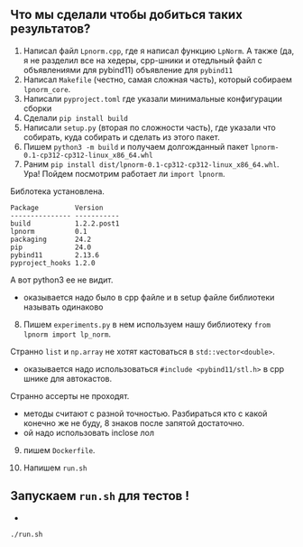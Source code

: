 ## Что мы сделали чтобы добиться таких результатов?

1. Написал файл `Lpnorm.cpp`, где я написал функцию `LpNorm`. А также (да, я не разделил все на хедеры, cpp-шники и отедльный файл с объявлениями для pybind11) объявление для `pybind11`
2. Написал `Makefile` (честно, самая сложная часть), который собираем `lpnorm_core`.
3. Написали `pyproject.toml` где указали минимальные конфигурации сборки
4. Сделали `pip install build`
5. Написали `setup.py` (вторая по сложности часть), где указали что собирать, куда собирать и сделать из этого пакет.
6. Пишем `python3 -m build` и получаем долгожданный пакет `lpnorm-0.1-cp312-cp312-linux_x86_64.whl`
7. Раним `pip install dist/lpnorm-0.1-cp312-cp312-linux_x86_64.whl`. Ура! Пойдем посмотрим работает ли `import lpnorm`.

Библотека установлена.
```
Package         Version
--------------- -----------
build           1.2.2.post1
lpnorm          0.1
packaging       24.2
pip             24.0
pybind11        2.13.6
pyproject_hooks 1.2.0
```
А вот python3 ее не видит.
 
- оказывается надо было в cpp файле и в setup файле библиотеки называть одинаково

8. Пишем `experiments.py` в нем используем нашу библиотеку `from lpnorm import lp_norm`.

Странно `list` и `np.array` не хотят кастоваться в `std::vector<double>`.

-  оказывается надо использоваться `#include <pybind11/stl.h>` в cpp шнике для автокастов.

Странно ассерты не проходят.

- методы считают с разной точностью. Разбираться кто с какой конечно же не буду, 8 знаков после запятой достаточно.
- ой надо использовать inclose лол

9. пишем `Dockerfile`.

10. Напишем `run.sh`


## Запускаем `run.sh` для тестов !
-
```
./run.sh
```